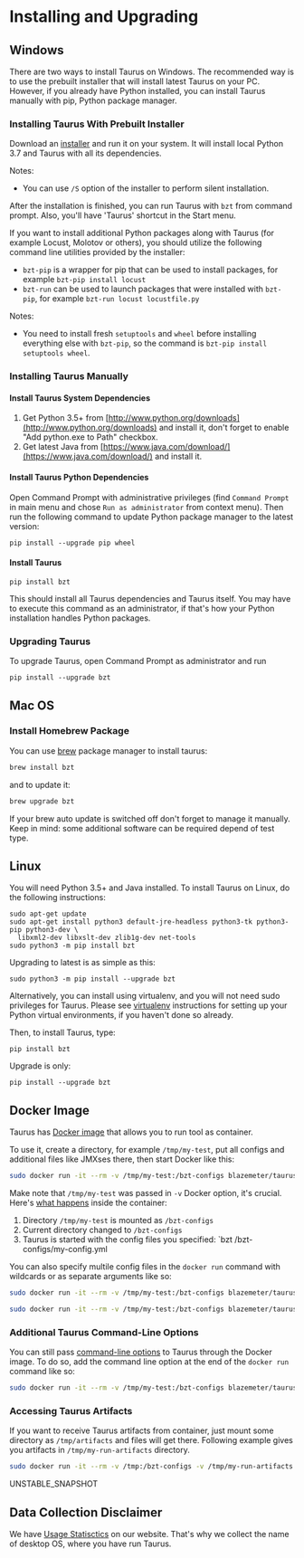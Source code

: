 # Installing and Upgrading

## Windows

There are two ways to install Taurus on Windows. The recommended way is to use the prebuilt installer
that will install latest Taurus on your PC. However, if you already have Python installed,
you can install Taurus manually with pip, Python package manager.

### Installing Taurus With Prebuilt Installer

Download an [installer](RELEASE_SNAPSHOT) and run it on your system. It will install
local Python 3.7 and Taurus with all its dependencies.

Notes:
- You can use `/S` option of the installer to perform silent installation.

After the installation is finished, you can run Taurus with `bzt` from command prompt. Also, you'll have 'Taurus'
shortcut in the Start menu.

If you want to install additional Python packages along with Taurus (for example Locust, Molotov or others),
you should utilize the following command line utilities provided by the installer:
- `bzt-pip` is a wrapper for pip that can be used to install packages, for example `bzt-pip install locust`
- `bzt-run` can be used to launch packages that were installed with `bzt-pip`, for example `bzt-run locust locustfile.py`

Notes:
- You need to install fresh `setuptools` and `wheel` before installing everything else with `bzt-pip`, so the command is
  `bzt-pip install setuptools wheel`.

### Installing Taurus Manually

####  Install Taurus System Dependencies

1. Get Python 3.5+ from [http://www.python.org/downloads](http://www.python.org/downloads) and install it, don't forget to enable "Add python.exe to Path" checkbox.
1. Get latest Java from [https://www.java.com/download/](https://www.java.com/download/) and install it.

#### Install Taurus Python Dependencies

Open Command Prompt with administrative privileges (find `Command Prompt` in main menu and chose `Run as administrator`
from context menu). Then run the following command to update Python package manager to the latest version:
```
pip install --upgrade pip wheel
```

#### Install Taurus

```
pip install bzt
```

This should install all Taurus dependencies and Taurus itself. You may have to execute this command as an administrator,
if that's how your Python installation handles Python packages.

### Upgrading Taurus

To upgrade Taurus, open Command Prompt as administrator and run
```
pip install --upgrade bzt
```


## Mac OS
### Install Homebrew Package
You can use [brew](https://brew.sh/) package manager to install taurus:
```bash
brew install bzt
```
and to update it:
```bash
brew upgrade bzt
```
If your brew auto update is switched off don't forget to manage it manually.
Keep in mind: some additional software can be required depend of test type.

## Linux

You will need Python 3.5+ and Java installed. To install Taurus on Linux, do the following instructions:

```
sudo apt-get update
sudo apt-get install python3 default-jre-headless python3-tk python3-pip python3-dev \
  libxml2-dev libxslt-dev zlib1g-dev net-tools
sudo python3 -m pip install bzt
```
Upgrading to latest is as simple as this:

```
sudo python3 -m pip install --upgrade bzt
```

Alternatively, you can install using virtualenv, and you will not need sudo privileges for Taurus. Please see [virtualenv](https://virtualenv.pypa.io/en/stable/installation/) instructions for setting up your Python virtual environments, if you haven't done so already.

Then, to install Taurus, type:

```
pip install bzt
```

Upgrade is only:

```
pip install --upgrade bzt
```

## Docker Image

Taurus has [Docker image](https://hub.docker.com/r/blazemeter/taurus/) that allows you to run tool as container.

To use it, create a directory, for example `/tmp/my-test`, put all configs and additional files like JMXses there, then start Docker like this:

```bash
sudo docker run -it --rm -v /tmp/my-test:/bzt-configs blazemeter/taurus my-config.yml
```

Make note that `/tmp/my-test` was passed in `-v` Docker option, it's crucial. Here's [what happens](https://github.com/Blazemeter/taurus/blob/master/Dockerfile) inside the container:
 1. Directory `/tmp/my-test` is mounted as `/bzt-configs`
 1. Current directory changed to `/bzt-configs`
 1. Taurus is started with the config files you specified: `bzt /bzt-configs/my-config.yml

You can also specify multile config files in the `docker run` command with wildcards or as separate arguments like so:

```bash
sudo docker run -it --rm -v /tmp/my-test:/bzt-configs blazemeter/taurus *.yml

sudo docker run -it --rm -v /tmp/my-test:/bzt-configs blazemeter/taurus my-config-1.json my-config-2.json
```

### Additional Taurus Command-Line Options

You can still pass [command-line options](https://github.com/Blazemeter/taurus/blob/master/site/dat/docs/CommandLine.md) to Taurus through the Docker image. To do so, add the command line option at the end of the `docker run` command like so:

```bash
sudo docker run -it --rm -v /tmp/my-test:/bzt-configs blazemeter/taurus my-config-1.yml -o scenarios.sample.data-sources.0=data.csv
```


### Accessing Taurus Artifacts
If you want to receive Taurus artifacts from container, just mount some directory as `/tmp/artifacts` and files will get there. Following example gives you artifacts in `/tmp/my-run-artifacts` directory.

```bash
sudo docker run -it --rm -v /tmp:/bzt-configs -v /tmp/my-run-artifacts:/tmp/artifacts blazemeter/taurus
```

UNSTABLE_SNAPSHOT

## Data Collection Disclaimer

We have [Usage Statisctics](/bzt-usage-stats) on our website. That's why we collect the name of desktop OS, where you have run Taurus.